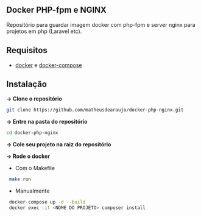 Docker PHP-fpm e NGINX
------------
Repositório para guardar imagem docker com php-fpm e server nginx para projetos em php (Laravel etc).

Requisitos
------------
 - [docker](https://docs.docker.com/get-docker/) e [docker-compose](https://docs.docker.com/compose/)

 Instalação
------------

**-> Clone o repositório**
```sh
git clone https://github.com/matheusdearaujo/docker-php-nginx.git
```

**-> Entre na pasta do repositório**

```sh
cd docker-php-nginx
```

**-> Cole seu projeto na raiz do repositório**

**-> Rode o docker**
- Com o Makefile

```sh
 make run
```
- Manualmente
```sh
 docker-compose up -d --build
 docker exec -it <NOME DO PROJETO> composer install
```